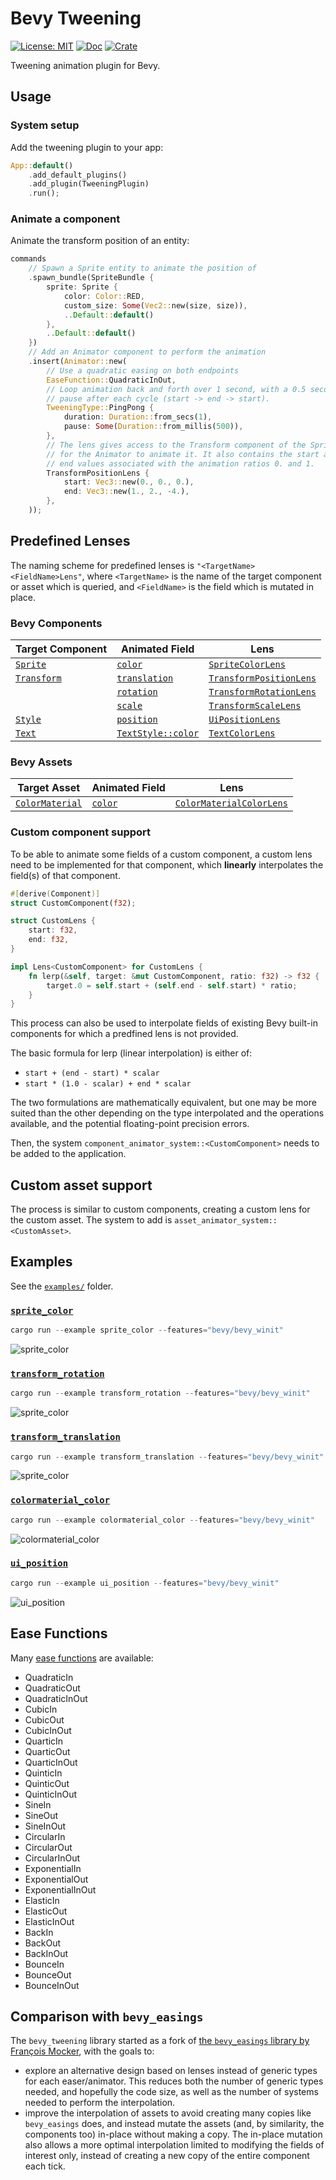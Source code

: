# Bevy Tweening

[![License: MIT](https://img.shields.io/badge/License-MIT-yellow.svg)](https://opensource.org/licenses/MIT) [![Doc](https://docs.rs/bevy_tweening/badge.svg)](https://docs.rs/bevy_tweening) [![Crate](https://img.shields.io/crates/v/bevy_tweening.svg)](https://crates.io/crates/bevy_tweening)

Tweening animation plugin for Bevy.

## Usage

### System setup

Add the tweening plugin to your app:

```rust
App::default()
    .add_default_plugins()
    .add_plugin(TweeningPlugin)
    .run();
```

### Animate a component

Animate the transform position of an entity:

```rust
commands
    // Spawn a Sprite entity to animate the position of
    .spawn_bundle(SpriteBundle {
        sprite: Sprite {
            color: Color::RED,
            custom_size: Some(Vec2::new(size, size)),
            ..Default::default()
        },
        ..Default::default()
    })
    // Add an Animator component to perform the animation
    .insert(Animator::new(
        // Use a quadratic easing on both endpoints
        EaseFunction::QuadraticInOut,
        // Loop animation back and forth over 1 second, with a 0.5 second
        // pause after each cycle (start -> end -> start).
        TweeningType::PingPong {
            duration: Duration::from_secs(1),
            pause: Some(Duration::from_millis(500)),
        },
        // The lens gives access to the Transform component of the Sprite,
        // for the Animator to animate it. It also contains the start and
        // end values associated with the animation ratios 0. and 1.
        TransformPositionLens {
            start: Vec3::new(0., 0., 0.),
            end: Vec3::new(1., 2., -4.),
        },
    ));
```

## Predefined Lenses

The naming scheme for predefined lenses is `"<TargetName><FieldName>Lens"`, where `<TargetName>` is the name of the target component or asset which is queried, and `<FieldName>` is the field which is mutated in place.

### Bevy Components

| Target Component | Animated Field | Lens |
|---|---|---|
| [`Sprite`](https://docs.rs/bevy/0.6.0/bevy/sprite/struct.Sprite.html) | [`color`](https://docs.rs/bevy/0.6.0/bevy/sprite/struct.Sprite.html#structfield.color) | [`SpriteColorLens`](https://docs.rs/bevy_tweening/latest/bevy_tweening/struct.SpriteColorLens.html) |
| [`Transform`](https://docs.rs/bevy/0.6.0/bevy/transform/components/struct.Transform.html) | [`translation`](https://docs.rs/bevy/0.6.0/bevy/transform/components/struct.Transform.html#structfield.translation) | [`TransformPositionLens`](https://docs.rs/bevy_tweening/latest/bevy_tweening/struct.TransformPositionLens.html) |
| | [`rotation`](https://docs.rs/bevy/0.6.0/bevy/transform/components/struct.Transform.html#structfield.rotation) | [`TransformRotationLens`](https://docs.rs/bevy_tweening/latest/bevy_tweening/struct.TransformRotationLens.html) |
| | [`scale`](https://docs.rs/bevy/0.6.0/bevy/transform/components/struct.Transform.html#structfield.scale) | [`TransformScaleLens`](https://docs.rs/bevy_tweening/latest/bevy_tweening/struct.TransformScaleLens.html) |
| [`Style`](https://docs.rs/bevy/0.6.0/bevy/ui/struct.Style.html) | [`position`](https://docs.rs/bevy/0.6.0/bevy/ui/struct.Style.html#structfield.position) | [`UiPositionLens`](https://docs.rs/bevy_tweening/latest/bevy_tweening/struct.UiPositionLens.html) |
| [`Text`](https://docs.rs/bevy/0.6.0/bevy/text/struct.Text.html) | [`TextStyle::color`](https://docs.rs/bevy/0.6.0/bevy/text/struct.TextStyle.html#structfield.color) | [`TextColorLens`](https://docs.rs/bevy_tweening/latest/bevy_tweening/struct.TextColorLens.html) |

### Bevy Assets

| Target Asset | Animated Field | Lens |
|---|---|---|
| [`ColorMaterial`](https://docs.rs/bevy/0.6.0/bevy/sprite/struct.ColorMaterial.html) | [`color`](https://docs.rs/bevy/0.6.0/bevy/sprite/struct.ColorMaterial.html#structfield.color) | [`ColorMaterialColorLens`](https://docs.rs/bevy_tweening/latest/bevy_tweening/struct.ColorMaterialColorLens.html) |

### Custom component support

To be able to animate some fields of a custom component, a custom lens need to be implemented for that component, which **linearly** interpolates the field(s) of that component.

```rust
#[derive(Component)]
struct CustomComponent(f32);

struct CustomLens {
    start: f32,
    end: f32,
}

impl Lens<CustomComponent> for CustomLens {
    fn lerp(&self, target: &mut CustomComponent, ratio: f32) -> f32 {
        target.0 = self.start + (self.end - self.start) * ratio;
    }
}
```

This process can also be used to interpolate fields of existing Bevy built-in components for which a predfined lens is not provided.

The basic formula for lerp (linear interpolation) is either of:

- `start + (end - start) * scalar`
- `start * (1.0 - scalar) + end * scalar`

The two formulations are mathematically equivalent, but one may be more suited than the other depending on the type interpolated and the operations available, and the potential floating-point precision errors.

Then, the system `component_animator_system::<CustomComponent>` needs to be added to the application.

## Custom asset support

The process is similar to custom components, creating a custom lens for the custom asset. The system to add is `asset_animator_system::<CustomAsset>`.

## Examples

See the [`examples/`](https://github.com/djeedai/bevy_extra/tree/main/crates/bevy_tweening/examples) folder.

### [`sprite_color`](examples/sprite_color.rs)

```rust
cargo run --example sprite_color --features="bevy/bevy_winit"
```

![sprite_color](https://raw.githubusercontent.com/djeedai/bevy_extra/main/crates/bevy_tweening/examples/sprite_color.gif)

### [`transform_rotation`](examples/transform_rotation.rs)

```rust
cargo run --example transform_rotation --features="bevy/bevy_winit"
```

![sprite_color](https://raw.githubusercontent.com/djeedai/bevy_extra/main/crates/bevy_tweening/examples/transform_rotation.gif)

### [`transform_translation`](examples/transform_translation.rs)

```rust
cargo run --example transform_translation --features="bevy/bevy_winit"
```

![sprite_color](https://raw.githubusercontent.com/djeedai/bevy_extra/main/crates/bevy_tweening/examples/transform_translation.gif)

### [`colormaterial_color`](examples/colormaterial_color.rs)

```rust
cargo run --example colormaterial_color --features="bevy/bevy_winit"
```

![colormaterial_color](https://raw.githubusercontent.com/djeedai/bevy_extra/main/crates/bevy_tweening/examples/colormaterial_color.gif)

### [`ui_position`](examples/ui_position.rs)

```rust
cargo run --example ui_position --features="bevy/bevy_winit"
```

![ui_position](https://raw.githubusercontent.com/djeedai/bevy_extra/main/crates/bevy_tweening/examples/ui_position.gif)

## Ease Functions

Many [ease functions](https://docs.rs/interpolation/0.2.0/interpolation/enum.EaseFunction.html) are available:

- QuadraticIn
- QuadraticOut
- QuadraticInOut
- CubicIn
- CubicOut
- CubicInOut
- QuarticIn
- QuarticOut
- QuarticInOut
- QuinticIn
- QuinticOut
- QuinticInOut
- SineIn
- SineOut
- SineInOut
- CircularIn
- CircularOut
- CircularInOut
- ExponentialIn
- ExponentialOut
- ExponentialInOut
- ElasticIn
- ElasticOut
- ElasticInOut
- BackIn
- BackOut
- BackInOut
- BounceIn
- BounceOut
- BounceInOut

## Comparison with `bevy_easings`

The `bevy_tweening` library started as a fork of [the `bevy_easings` library by François Mocker](https://github.com/mockersf/bevy_extra/blob/master/bevy_easings), with the goals to:

- explore an alternative design based on lenses instead of generic types for each easer/animator. This reduces both the number of generic types needed, and hopefully the code size, as well as the number of systems needed to perform the interpolation.
- improve the interpolation of assets to avoid creating many copies like `bevy_easings` does, and instead mutate the assets (and, by similarity, the components too) in-place without making a copy. The in-place mutation also allows a more optimal interpolation limited to modifying the fields of interest only, instead of creating a new copy of the entire component each tick.
